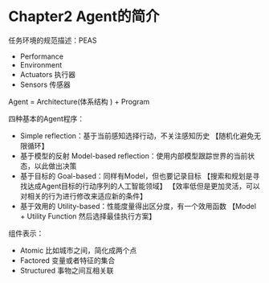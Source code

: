 # Chapter2 Agent的简介

任务环境的规范描述：PEAS
- Performance
- Environment
- Actuators 执行器
- Sensors 传感器

Agent = Architecture(体系结构 ) + Program

四种基本的Agent程序：
- Simple reflection：基于当前感知选择行动，不关注感知历史   【随机化避免无限循环】
- 基于模型的反射 Model-based reflection：使用内部模型跟踪世界的当前状态，以此做出决策
- 基于目标的 Goal-based：同样有Model，但也要记录目标  【搜索和规划是寻找达成Agent目标的行动序列的人工智能领域】  【效率低但是更加灵活，可以对相关的行为进行修改来适应新的条件】
- 基于效用的 Utility-based：性能度量得出区分度，有一个效用函数  【Model + Utility Function 然后选择最佳执行方案】

组件表示：
- Atomic  比如城市之间，简化成两个点
- Factored  变量或者特征的集合
- Structured  事物之间互相关联

